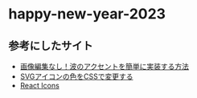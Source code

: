 # happy-new-year-2023


## 参考にしたサイト
- [画像編集なし！波のアクセントを簡単に実装する方法](https://zenn.dev/yahiro/articles/d0fbc3eb1b4b24)
- [SVGアイコンの色をCSSで変更する](https://qiita.com/yamaking/items/3e2528ef7960c3b6ed9a)
- [React Icons](https://react-icons.github.io/react-icons)